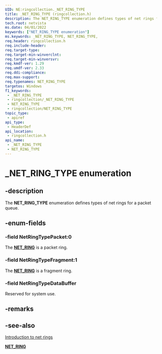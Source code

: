 ```yaml
---
UID: NE:ringcollection._NET_RING_TYPE
title: _NET_RING_TYPE (ringcollection.h)
description: The NET_RING_TYPE enumeration defines types of net rings for a packet queue.
tech.root: netvista
ms.date: 04/01/2022
keywords: ["NET_RING_TYPE enumeration"]
ms.keywords: _NET_RING_TYPE, NET_RING_TYPE,
req.header: ringcollection.h
req.include-header: 
req.target-type: 
req.target-min-winverclnt: 
req.target-min-winversvr: 
req.kmdf-ver: 1.29
req.umdf-ver: 2.33 
req.ddi-compliance: 
req.max-support: 
req.typenames: NET_RING_TYPE
targetos: Windows
f1_keywords:
 - _NET_RING_TYPE
 - ringcollection/_NET_RING_TYPE
 - NET_RING_TYPE
 - ringcollection/NET_RING_TYPE
topic_type:
 - apiref
api_type:
 - HeaderDef
api_location:
 - ringcollection.h
api_name:
 - _NET_RING_TYPE
 - NET_RING_TYPE
---
```


# _NET_RING_TYPE enumeration


## -description

The **NET_RING_TYPE** enumeration defines types of net rings for a packet queue.

## -enum-fields

### -field NetRingTypePacket:0

The [**NET_RING**](../ring/ns-ring-_net_ring.md) is a packet ring.

### -field NetRingTypeFragment:1 

The [**NET_RING**](../ring/ns-ring-_net_ring.md) is a fragment ring.

### -field NetRingTypeDataBuffer
Reserved for system use.

## -remarks

## -see-also

[Introduction to net rings](/windows-hardware/drivers/netcx/introduction-to-net-rings)

[**NET_RING**](../ring/ns-ring-_net_ring.md)

